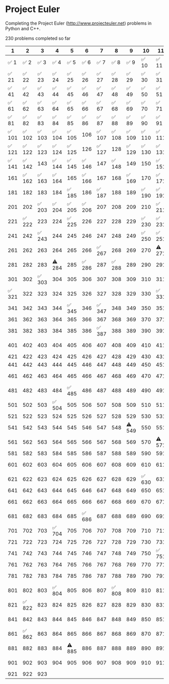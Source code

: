 Project Euler
=====

Completing the Project Euler (http://www.projecteuler.net) problems in 
Python and C++.

230 problems completed so far

| 1 | 2 | 3 | 4 | 5 | 6 | 7 | 8 | 9 | 10 | 11 | 12 | 13 | 14 | 15 | 16 | 17 | 18 | 19 | 20 |
| --- | --- | --- | --- | --- | --- | --- | --- | --- | --- | --- | --- | --- | --- | --- | --- | --- | --- | --- | --- |
| ✅ 1 | ✅ 2 | ✅ 3 | ✅ 4 | ✅ 5 | ✅ 6 | ✅ 7 | ✅ 8 | ✅ 9 | ✅ 10 | ✅ 11 | ✅ 12 | ✅ 13 | ✅ 14 | ✅ 15 | ✅ 16 | ✅ 17 | ✅ 18 | ✅ 19 | ✅ 20 |
| ✅ 21 | ✅ 22 | ✅ 23 | ✅ 24 | ✅ 25 | ✅ 26 | ✅ 27 | ✅ 28 | ✅ 29 | ✅ 30 | ✅ 31 | ✅ 32 | ✅ 33 | ✅ 34 | ✅ 35 | ✅ 36 | ✅ 37 | ✅ 38 | ✅ 39 | ✅ 40 |
| ✅ 41 | ✅ 42 | ✅ 43 | ✅ 44 | ✅ 45 | ✅ 46 | ✅ 47 | ✅ 48 | ✅ 49 | ✅ 50 | ✅ 51 | ✅ 52 | ✅ 53 | ✅ 54 | ✅ 55 | ✅ 56 | ✅ 57 | ✅ 58 | ✅ 59 | ✅ 60 |
| ✅ 61 | ✅ 62 | ✅ 63 | ✅ 64 | ✅ 65 | ✅ 66 | ✅ 67 | ✅ 68 | ✅ 69 | ✅ 70 | ✅ 71 | ✅ 72 | ✅ 73 | ✅ 74 | ✅ 75 | ✅ 76 | ✅ 77 | ✅ 78 | ✅ 79 | ✅ 80 |
| ✅ 81 | ✅ 82 | ✅ 83 | ✅ 84 | ✅ 85 | ✅ 86 | ✅ 87 | ✅ 88 | ✅ 89 | ✅ 90 | ✅ 91 | ✅ 92 | ✅ 93 | ✅ 94 | ✅ 95 | ✅ 96 | ✅ 97 | ✅ 98 | ✅ 99 | ✅ 100 |
| ✅ 101 | ✅ 102 | ✅ 103 | ✅ 104 | ✅ 105 | 106 | ✅ 107 | ✅ 108 | ✅ 109 | ✅ 110 | ✅ 111 | ✅ 112 | ✅ 113 | ✅ 114 | ✅ 115 | ✅ 116 | ✅ 117 | ⚠️ 118 | ✅ 119 | ✅ 120 |
| ✅ 121 | ✅ 122 | ✅ 123 | ✅ 124 | ✅ 125 | 126 | ✅ 127 | 128 | ✅ 129 | ✅ 130 | ✅ 131 | ✅ 132 | ✅ 133 | ✅ 134 | ✅ 135 | ✅ 136 | ✅ 137 | ✅ 138 | ✅ 139 | ✅ 140 |
| ✅ 141 | ✅ 142 | 143 | ✅ 144 | ✅ 145 | ✅ 146 | 147 | ✅ 148 | 149 | 150 | ✅ 151 | 152 | 153 | 154 | 155 | ✅ 156 | 157 | ✅ 158 | 159 | ✅ 160 |
| 161 | ✅ 162 | ✅ 163 | ✅ 164 | 165 | ✅ 166 | 167 | 168 | ✅ 169 | 170 | ✅ 171 | 172 | ✅ 173 | 174 | ✅ 175 | 176 | 177 | ✅ 178 | ✅ 179 | 180 |
| 181 | 182 | 183 | 184 | ✅ 185 | 186 | ✅ 187 | 188 | 189 | ✅ 190 | ✅ 191 | 192 | ✅ 193 | 194 | 195 | ✅ 196 | 197 | 198 | 199 | ✅ 200 |
| 201 | 202 | ✅ 203 | ✅ 204 | ✅ 205 | ✅ 206 | 207 | 208 | 209 | 210 | ✅ 211 | 212 | 213 | ✅ 214 | 215 | ✅ 216 | ✅ 217 | 218 | 219 | 220 |
| 221 | ✅ 222 | 223 | 224 | ✅ 225 | 226 | 227 | 228 | 229 | ✅ 230 | ✅ 231 | 232 | ✅ 233 | 234 | ✅ 235 | 236 | 237 | 238 | 239 | 240 |
| 241 | 242 | ✅ 243 | 244 | 245 | 246 | 247 | 248 | 249 | ✅ 250 | ✅ 251 | 252 | 253 | 254 | 255 | 256 | 257 | ⚠️ 258 | 259 | 260 |
| 261 | 262 | 263 | 264 | 265 | 266 | ✅ 267 | 268 | 269 | 270 | ⚠️ 271 | 272 | 273 | 274 | 275 | 276 | 277 | 278 | 279 | 280 |
| 281 | 282 | 283 | ⚠️ 284 | 285 | ✅ 286 | 287 | ✅ 288 | 289 | 290 | 291 | 292 | ✅ 293 | 294 | 295 | 296 | ✅ 297 | 298 | ✅ 299 | 300 |
| 301 | 302 | ✅ 303 | 304 | 305 | 306 | 307 | 308 | 309 | 310 | 311 | 312 | ✅ 313 | 314 | 315 | 316 | 317 | 318 | 319 | 320 |
| ✅ 321 | 322 | 323 | 324 | 325 | 326 | 327 | 328 | 329 | 330 | ✅ 331 | 332 | 333 | 334 | 335 | 336 | 337 | 338 | 339 | ✅ 340 |
| 341 | 342 | 343 | 344 | ✅ 345 | 346 | ✅ 347 | 348 | 349 | 350 | 351 | 352 | 353 | 354 | 355 | 356 | ✅ 357 | 358 | 359 | 360 |
| 361 | 362 | 363 | 364 | 365 | 366 | 367 | 368 | 369 | 370 | 371 | 372 | 373 | 374 | 375 | 376 | 377 | 378 | 379 | 380 |
| 381 | 382 | 383 | 384 | 385 | 386 | ✅ 387 | 388 | 389 | 390 | 391 | 392 | 393 | 394 | 395 | 396 | 397 | 398 | 399 | 400 |
| 401 | 402 | 403 | 404 | 405 | 406 | 407 | 408 | 409 | 410 | 411 | 412 | 413 | 414 | 415 | 416 | 417 | 418 | ✅ 419 | 420 |
| 421 | 422 | 423 | 424 | 425 | 426 | 427 | 428 | 429 | 430 | 431 | 432 | 433 | 434 | 435 | 436 | 437 | 438 | 439 | 440 |
| 441 | 442 | 443 | 444 | 445 | 446 | 447 | 448 | 449 | 450 | 451 | 452 | 453 | 454 | 455 | 456 | 457 | 458 | 459 | 460 |
| 461 | 462 | 463 | 464 | 465 | 466 | 467 | 468 | 469 | 470 | 471 | 472 | 473 | ⚠️ 474 | 475 | 476 | 477 | 478 | ✅ 479 | 480 |
| 481 | 482 | 483 | 484 | ✅ 485 | 486 | 487 | 488 | 489 | 490 | 491 | 492 | ✅ 493 | 494 | 495 | 496 | 497 | 498 | 499 | 500 |
| 501 | 502 | 503 | ✅ 504 | 505 | 506 | 507 | 508 | 509 | 510 | 511 | 512 | 513 | 514 | 515 | 516 | 517 | 518 | 519 | 520 |
| 521 | 522 | 523 | 524 | 525 | 526 | 527 | 528 | 529 | 530 | 531 | 532 | 533 | 534 | 535 | 536 | 537 | 538 | 539 | 540 |
| 541 | 542 | 543 | 544 | 545 | 546 | 547 | 548 | ⚠️ 549 | 550 | 551 | 552 | 553 | 554 | 555 | 556 | 557 | 558 | 559 | 560 |
| 561 | 562 | 563 | 564 | 565 | 566 | 567 | 568 | 569 | 570 | ⚠️ 571 | 572 | 573 | 574 | 575 | 576 | 577 | 578 | 579 | 580 |
| 581 | 582 | 583 | 584 | 585 | 586 | 587 | 588 | 589 | 590 | 591 | 592 | 593 | 594 | 595 | 596 | 597 | 598 | 599 | 600 |
| 601 | 602 | 603 | 604 | 605 | 606 | 607 | 608 | 609 | 610 | 611 | ✅ 612 | 613 | 614 | 615 | 616 | 617 | 618 | 619 | 620 |
| 621 | 622 | 623 | 624 | 625 | 626 | 627 | 628 | 629 | ✅ 630 | 631 | 632 | 633 | 634 | 635 | 636 | 637 | 638 | 639 | 640 |
| 641 | 642 | 643 | 644 | 645 | 646 | 647 | 648 | 649 | 650 | 651 | 652 | 653 | 654 | 655 | 656 | 657 | 658 | 659 | 660 |
| 661 | 662 | 663 | 664 | 665 | 666 | 667 | 668 | 669 | 670 | 671 | 672 | 673 | 674 | ⚠️ 675 | 676 | 677 | 678 | ✅ 679 | 680 |
| 681 | 682 | 683 | 684 | 685 | ✅ 686 | 687 | 688 | 689 | 690 | 691 | 692 | 693 | 694 | 695 | 696 | 697 | 698 | 699 | ✅ 700 |
| 701 | 702 | 703 | ✅ 704 | 705 | 706 | 707 | 708 | 709 | 710 | 711 | 712 | 713 | 714 | 715 | 716 | 717 | 718 | ⚠️ 719 | 720 |
| 721 | 722 | 723 | 724 | 725 | 726 | 727 | 728 | 729 | 730 | 731 | 732 | 733 | 734 | 735 | 736 | 737 | 738 | 739 | 740 |
| 741 | 742 | 743 | 744 | 745 | 746 | 747 | 748 | 749 | 750 | ✅ 751 | 752 | 753 | 754 | ✅ 755 | 756 | ✅ 757 | 758 | 759 | 760 |
| 761 | 762 | 763 | 764 | 765 | 766 | 767 | 768 | 769 | 770 | 771 | 772 | 773 | 774 | 775 | 776 | 777 | 778 | 779 | 780 |
| 781 | 782 | 783 | 784 | 785 | 786 | 787 | 788 | 789 | 790 | 791 | 792 | 793 | 794 | 795 | 796 | 797 | 798 | 799 | ⚠️ 800 |
| 801 | 802 | 803 | ✅ 804 | 805 | 806 | 807 | ✅ 808 | 809 | 810 | 811 | 812 | 813 | 814 | 815 | ⚠️ 816 | 817 | 818 | 819 | ✅ 820 |
| 821 | ✅ 822 | 823 | 824 | 825 | 826 | 827 | 828 | 829 | 830 | 831 | 832 | 833 | 834 | 835 | ✅ 836 | 837 | 838 | 839 | 840 |
| 841 | 842 | 843 | 844 | 845 | 846 | 847 | 848 | 849 | 850 | 851 | 852 | ✅ 853 | 854 | 855 | 856 | 857 | 858 | 859 | 860 |
| 861 | ✅ 862 | 863 | 864 | 865 | 866 | 867 | 868 | 869 | 870 | 871 | 872 | 873 | ✅ 874 | 875 | 876 | 877 | 878 | 879 | 880 |
| 881 | 882 | 883 | 884 | ⚠️ 885 | 886 | 887 | 888 | 889 | 890 | 891 | 892 | 893 | 894 | 895 | 896 | 897 | 898 | 899 | 900 |
| 901 | 902 | 903 | 904 | 905 | 906 | 907 | 908 | 909 | 910 | 911 | 912 | 913 | 914 | 915 | 916 | 917 | ✅ 918 | 919 | 920 |
| 921 | 922 | 923 |  |  |  |  |  |  |  |  |  |  |  |  |  |  |  |  |  |

